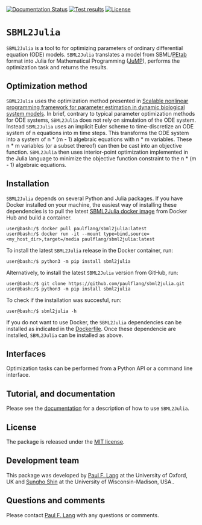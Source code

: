 [![Documentation Status](https://readthedocs.org/projects/sbml2julia/badge/?version=latest)](https://sbml2julia.readthedocs.io/en/latest/?badge=latest)
[![Test results](https://circleci.com/gh/paulflang/SBML2Julia.svg?style=shield)](https://app.circleci.com/pipelines/github/paulflang/SBML2Julia)
[![License](https://img.shields.io/github/license/paulflang/sbml2julia.svg)](https://github.com/paulflang/SBML2Julia/blob/develop/LICENSE)

# `SBML2Julia`

`SBML2Julia` is a tool to for optimizing parameters of ordinary differential equation (ODE) models. `SBML2Julia` translates a model from SBML/[PEtab](https://petab.readthedocs.io/en/stable/) format into Julia for Mathematical Programming ([JuMP](https://jump.dev/JuMP.jl/stable/)), performs the optimization task and returns the results.

## Optimization method

`SBML2Julia` uses the optimization method presented in [Scalable nonlinear programming framework for parameter estimation in dynamic biological system models](https://journals.plos.org/ploscompbiol/article?id=10.1371/journal.pcbi.1006828). In brief, contrary to typical parameter optimization methods for ODE systems, `SBML2Julia` does not rely on simulation of the ODE system. Instead `SBML2Julia` uses an implicit Euler scheme to time-discretize an ODE system of n equations into m time steps. This transforms the ODE system into a system of n * (m - 1) algebraic equations with n * m variables. These n * m variables (or a subset thereof) can then be cast into an objective function. `SBML2Julia` then uses interior-point optimization implemented in the Julia language to minimize the objective function constraint to the n * (m - 1) algebraic equations.

## Installation

`SBML2Julia` depends on several Python and Julia packages. If you have Docker installed on your machine, the easiest way of installing these dependencies is to pull the latest [SBML2Julia docker image](https://hub.docker.com/repository/docker/paulflang/sbml2julia) from Docker Hub and build a container.
  ```
  user@bash:/$ docker pull paulflang/sbml2julia:latest
  user@bash:/$ docker run -it --mount type=bind,source=<my_host_dir>,target=/media paulflang/sbml2julia:latest
  ```
To install the latest `SBML2Julia` release in the Docker container, run:
  ```
  user@bash:/$ python3 -m pip install sbml2julia
  ```
Alternatively, to install the latest `SBML2Julia` version from GitHub, run:
  ```
  user@bash:/$ git clone https://github.com/paulflang/sbml2julia.git
  user@bash:/$ python3 -m pip install sbml2julia
  ```
To check if the installation was succesful, run:
  ```
  user@bash:/$ sbml2julia -h
  ```
If you do not want to use Docker, the `SBML2Julia` dependencies can be installed as indicated in the [Dockerfile](https://github.com/paulflang/sbml2julia/blob/master/Dockerfile). Once these dependencie are installed, `SBML2Julia` can be installed as above.

## Interfaces

Optimization tasks can be performed from a Python API or a command line interface.

## Tutorial, and documentation
Please see the [documentation](https://sbml2julia.readthedocs.io/en/latest/index.html) for a description of how to use `SBML2Julia`. 

## License
The package is released under the [MIT license](https://github.com/paulflang/SBML2Julia/blob/develop/LICENSE).

## Development team
This package was developed by [Paul F. Lang](https://www.linkedin.com/in/paul-lang-7b54a81a3/) at the University of Oxford, UK and [Sungho Shin](https://www.sunghoshin.com/) at the University of Wisconsin-Madison, USA..


## Questions and comments
Please contact [Paul F. Lang](mailto:paul.lang@wolfson.ox.ac.uk) with any questions or comments.

